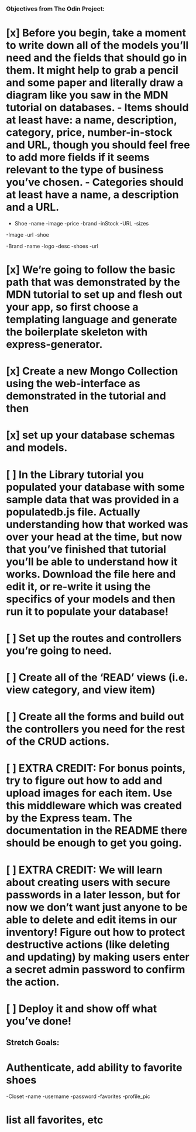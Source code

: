### Objectives from The Odin Project:

# [x] Before you begin, take a moment to write down all of the models you’ll need and the fields that should go in them. It might help to grab a pencil and some paper and literally draw a diagram like you saw in the MDN tutorial on databases. - Items should at least have: a name, description, category, price, number-in-stock and URL, though you should feel free to add more fields if it seems relevant to the type of business you’ve chosen. - Categories should at least have a name, a description and a URL.

 - Shoe
    -name
    -image
    -price
    -brand
    -inStock
    -URL
    -sizes

-Image
    -url
    -shoe

-Brand
    -name
    -logo
    -desc
    -shoes
    -url




# [x] We’re going to follow the basic path that was demonstrated by the MDN tutorial to set up and flesh out your app, so first choose a templating language and generate the boilerplate skeleton with express-generator.

# [x] Create a new Mongo Collection using the web-interface as demonstrated in the tutorial and then 

# [x] set up your database schemas and models.

# [ ] In the Library tutorial you populated your database with some sample data that was provided in a populatedb.js file. Actually understanding how that worked was over your head at the time, but now that you’ve finished that tutorial you’ll be able to understand how it works. Download the file here and edit it, or re-write it using the specifics of your models and then run it to populate your database!

# [ ] Set up the routes and controllers you’re going to need. 

# [ ] Create all of the ‘READ’ views (i.e. view category, and view item)

# [ ] Create all the forms and build out the controllers you need for the rest of the CRUD actions.

# [ ] EXTRA CREDIT: For bonus points, try to figure out how to add and upload images for each item. Use this middleware which was created by the Express team. The documentation in the README there should be enough to get you going.

# [ ] EXTRA CREDIT: We will learn about creating users with secure passwords in a later lesson, but for now we don’t want just anyone to be able to delete and edit items in our inventory! Figure out how to protect destructive actions (like deleting and updating) by making users enter a secret admin password to confirm the action.

# [ ] Deploy it and show off what you’ve done!

## Stretch Goals:

# Authenticate, add ability to favorite shoes
-Closet
    -name
    -username
    -password
    -favorites
    -profile_pic


# list all favorites, etc
